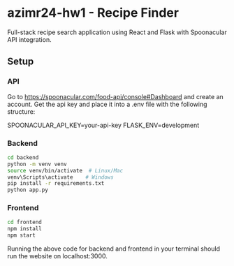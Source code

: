 # azimr24-hw1 - Recipe Finder

Full-stack recipe search application using React and Flask with Spoonacular API integration.

## Setup

### API
Go to https://spoonacular.com/food-api/console#Dashboard and create an account. Get the api key and place it into a
.env file with the following structure: 

SPOONACULAR_API_KEY=your-api-key
FLASK_ENV=development

### Backend
```bash
cd backend
python -m venv venv
source venv/bin/activate  # Linux/Mac
venv\Scripts\activate    # Windows
pip install -r requirements.txt
python app.py
```

### Frontend
```bash
cd frontend
npm install
npm start
```

Running the above code for backend and frontend in your terminal should run the website on localhost:3000.